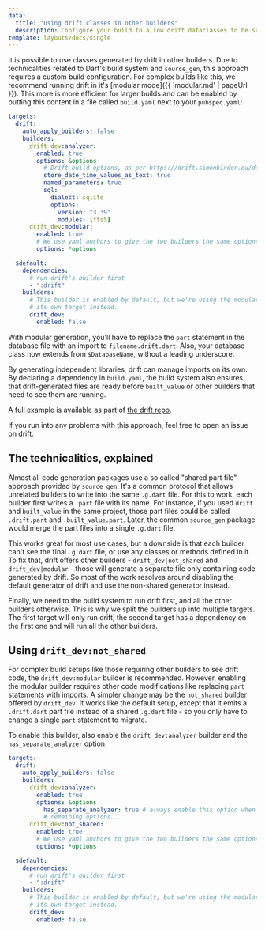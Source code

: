 ```yaml
---
data:
  title: "Using drift classes in other builders"
  description: Configure your build to allow drift dataclasses to be seen by other builders.
template: layouts/docs/single
---
```


It is possible to use classes generated by drift in other builders.
Due to technicalities related to Dart's build system and `source_gen`, this approach requires a custom build configuration.
For complex builds like this, we recommend running drift in it's [modular mode]({{ 'modular.md' | pageUrl }}). This more is more efficient for larger builds and can be enabled by putting this
content in a file called `build.yaml` next to your `pubspec.yaml`:

```yaml
targets:
  drift:
    auto_apply_builders: false
    builders:
      drift_dev:analyzer:
        enabled: true
        options: &options
          # Drift build options, as per https://drift.simonbinder.eu/docs/advanced-features/builder_options/
          store_date_time_values_as_text: true
          named_parameters: true
          sql:
            dialect: sqlite
            options:
              version: "3.39"
              modules: [fts5]
      drift_dev:modular:
        enabled: true
        # We use yaml anchors to give the two builders the same options
        options: *options

  $default:
    dependencies:
      # run drift's builder first
      - ":drift"
    builders:
      # This builder is enabled by default, but we're using the modular builder in
      # its own target instead.
      drift_dev:
        enabled: false
```

With modular generation, you'll have to replace the `part` statement in the database file with an
import to `filename.drift.dart`. Also, your database class now extends from `$DatabaseName`, without
a leading underscore.

By generating independent libraries, drift can manage imports on its own. By declaring a dependency in
`build.yaml`, the build system also ensures that drift-generated files are ready before `built_value`
or other builders that need to see them are running.

A full example is available as part of [the drift repo](https://github.com/simolus3/drift/tree/develop/examples/with_built_value).

If you run into any problems with this approach, feel free to open an issue on drift.

## The technicalities, explained

Almost all code generation packages use a so called "shared part file" approach provided by `source_gen`.
It's a common protocol that allows unrelated builders to write into the same `.g.dart` file.
For this to work, each builder first writes a `.part` file with its name. For instance, if you used `drift`
and `built_value` in the same project, those part files could be called `.drift.part` and `.built_value.part`.
Later, the common `source_gen` package would merge the part files into a single `.g.dart` file.

This works great for most use cases, but a downside is that each builder can't see the final `.g.dart`
file, or use any classes or methods defined in it. To fix that, drift offers other builders -
`drift_dev|not_shared` and `drift_dev|modular` - those will generate a separate file only containing
code generated by drift. So most of the work resolves around disabling the default generator of drift
and use the non-shared generator instead.

Finally, we need to the build system to run drift first, and all the other builders otherwise. This is
why we split the builders up into multiple targets. The first target will only run drift, the second
target has a dependency on the first one and will run all the other builders.

## Using `drift_dev:not_shared`

For complex build setups like those requiring other builders to see drift code, the `drift_dev:modular`
builder is recommended.
However, enabling the modular builder requires other code modifications like replacing `part` statements
with imports. A simpler change may be the `not_shared` builder offered by `drift_dev`. It works like the
default setup, except that it emits a `.drift.dart` part file instead of a shared `.g.dart` file - so you
only have to change a single `part` statement to migrate.

To enable this builder, also enable the `drift_dev:analyzer` builder and the `has_separate_analyzer`
option:

```yaml
targets:
  drift:
    auto_apply_builders: false
    builders:
      drift_dev:analyzer:
        enabled: true
        options: &options
          has_separate_analyzer: true # always enable this option when using `not_shared`
          # remaining options...
      drift_dev:not_shared:
        enabled: true
        # We use yaml anchors to give the two builders the same options
        options: *options

  $default:
    dependencies:
      # run drift's builder first
      - ":drift"
    builders:
      # This builder is enabled by default, but we're using the modular builder in
      # its own target instead.
      drift_dev:
        enabled: false
```
